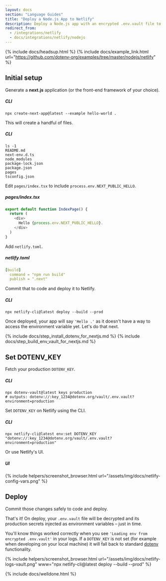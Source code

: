 ```yaml
---
layout: docs
section: "Language Guides"
title: "Deploy a Node.js App to Netlify"
description: Deploy a Node.js app with an encrypted .env.vault file to Netlify.
redirect_from:
  - /integrations/netlify
  - docs/integrations/netlify/nodejs
---
```


{% include docs/headsup.html %}
{% include docs/example_link.html url="https://github.com/dotenv-org/examples/tree/master/nodejs/netlify" %}

## Initial setup

Generate a **next.js** application (or the front-end framework of your choice).

##### CLI
```shell
npx create-next-app@latest --example hello-world .
```

This will create a handful of files.

##### CLI
```shell
ls -1
README.md
next-env.d.ts
node_modules
package-lock.json
package.json
pages
tsconfig.json
```

Edit `pages/index.tsx` to include `process.env.NEXT_PUBLIC_HELLO`.

##### pages/index.tsx
```js
export default function IndexPage() {
  return (
    <div>
      Hello {process.env.NEXT_PUBLIC_HELLO}.
    </div>
  )
}
```

Add `netlify.toml`.

##### netlify.toml
```yaml
[build]
  command = "npm run build"
  publish = ".next"
```

Commit that to code and deploy it to Netlify.

##### CLI
```shell
npx netlify-cli@latest deploy --build --prod
```

Once deployed, your app will say `'Hello .'` as it doesn't have a way to access the environment variable yet. Let's do that next.

{% include docs/step_install_dotenv_for_nextjs.md %}
{% include docs/step_build_env_vault_for_nextjs.md %}

## Set DOTENV_KEY

Fetch your production `DOTENV_KEY`.

##### CLI
```shell
npx dotenv-vault@latest keys production
# outputs: dotenv://:key_1234@dotenv.org/vault/.env.vault?environment=production
```

Set `DOTENV_KEY` on Netlify using the CLI.

##### CLI
```shell
npx netlify-cli@latest env:set DOTENV_KEY "dotenv://:key_1234@dotenv.org/vault/.env.vault?environment=production"
```

Or use Netlify's UI.

##### UI
{% include helpers/screenshot_browser.html url="/assets/img/docs/netlify-config-vars.png" %}

## Deploy

Commit those changes safely to code and deploy.

That's it! On deploy, your `.env.vault` file will be decrypted and its production secrets injected as environment variables – just in time.

You'll know things worked correctly when you see `'Loading env from encrypted .env.vault'` in your logs. If a `DOTENV_KEY` is not set (for example when developing on your local machine) it will fall back to standard [dotenv](https://github.com/motdotla/dotenv) functionality.

{% include helpers/screenshot_browser.html url="/assets/img/docs/netlify-logs-vault.png" www="npx netlify-cli@latest deploy --build --prod" %}

{% include docs/welldone.html %}
